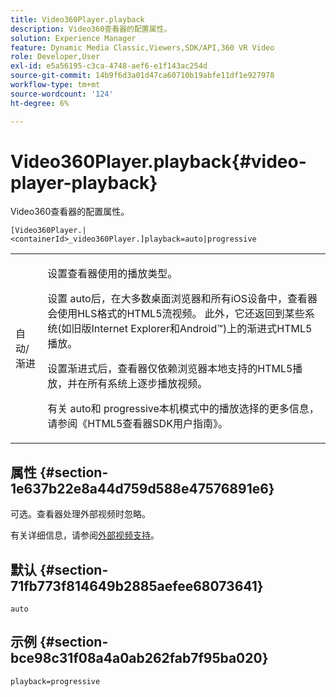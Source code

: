 ```yaml
---
title: Video360Player.playback
description: Video360查看器的配置属性。
solution: Experience Manager
feature: Dynamic Media Classic,Viewers,SDK/API,360 VR Video
role: Developer,User
exl-id: e5a56195-c3ca-4748-aef6-e1f143ac254d
source-git-commit: 14b9f6d3a01d47ca60710b19abfe11df1e927978
workflow-type: tm+mt
source-wordcount: '124'
ht-degree: 6%

---
```


# Video360Player.playback{#video-player-playback}

Video360查看器的配置属性。

`[Video360Player.|<containerId>_video360Player.]playback=auto|progressive`

<table id="table_441553CD34C94A58A9D7CBF772DEDDB6"> 
 <tbody> 
  <tr> 
   <td colname="col1"> <p> <span class="codeph"> 自动/渐进</span> </p> </td> 
   <td colname="col2"> <p> 设置查看器使用的播放类型。 </p> <p>设置<span class="codeph"> auto</span>后，在大多数桌面浏览器和所有iOS设备中，查看器会使用HLS格式的HTML5流视频。 此外，它还返回到某些系统(如旧版Internet Explorer和Android™)上的渐进式HTML5播放。 </p> <p>设置<span class="codeph">渐进式</span>后，查看器仅依赖浏览器本地支持的HTML5播放，并在所有系统上逐步播放视频。 </p> <p>有关<span class="codeph"> auto</span>和<span class="codeph"> progressive</span>本机模式中的播放选择的更多信息，请参阅《HTML5查看器SDK用户指南》。 </p> </td> 
  </tr> 
 </tbody> 
</table>

## 属性 {#section-1e637b22e8a44d759d588e47576891e6}

可选。查看器处理外部视频时忽略。

有关详细信息，请参阅[外部视频支持](../../../c-html5-aem-asset-viewers/c-html5-aem-video360/c-html5-aem-video360-external-video-support.md#concept-66aa2784f2294794989bad2af74c3760)。

## 默认 {#section-71fb773f814649b2885aefee68073641}

`auto`

## 示例 {#section-bce98c31f08a4a0ab262fab7f95ba020}

`playback=progressive`
